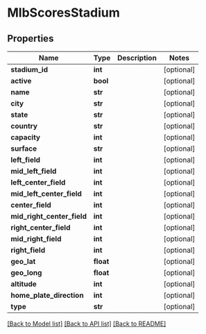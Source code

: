# MlbScoresStadium

## Properties
Name | Type | Description | Notes
------------ | ------------- | ------------- | -------------
**stadium_id** | **int** |  | [optional] 
**active** | **bool** |  | [optional] 
**name** | **str** |  | [optional] 
**city** | **str** |  | [optional] 
**state** | **str** |  | [optional] 
**country** | **str** |  | [optional] 
**capacity** | **int** |  | [optional] 
**surface** | **str** |  | [optional] 
**left_field** | **int** |  | [optional] 
**mid_left_field** | **int** |  | [optional] 
**left_center_field** | **int** |  | [optional] 
**mid_left_center_field** | **int** |  | [optional] 
**center_field** | **int** |  | [optional] 
**mid_right_center_field** | **int** |  | [optional] 
**right_center_field** | **int** |  | [optional] 
**mid_right_field** | **int** |  | [optional] 
**right_field** | **int** |  | [optional] 
**geo_lat** | **float** |  | [optional] 
**geo_long** | **float** |  | [optional] 
**altitude** | **int** |  | [optional] 
**home_plate_direction** | **int** |  | [optional] 
**type** | **str** |  | [optional] 

[[Back to Model list]](../README.md#documentation-for-models) [[Back to API list]](../README.md#documentation-for-api-endpoints) [[Back to README]](../README.md)

